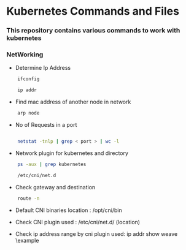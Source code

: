 # Kubernetes Commands and Files

### This repository contains various commands to work with kubernetes

### NetWorking

- Determine Ip Address
```sh
    ifconfig

    ip addr
```

- Find mac address of another node in network
```sh
    arp node
```

- No of Requests in a port
```sh

    netstat -tnlp | grep < port > | wc -l

```

- Network plugin for kubernetes and directory
```sh
    ps -aux | grep kubernetes

    /etc/cni/net.d
```

- Check gateway and destination
```sh
    route -n
```

- Default CNI binaries location : /opt/cni/bin

- Check CNI plugin used : /etc/cni/net.d/ (location)

- Check ip address range by cni plugin used: ip addr show weave \\example